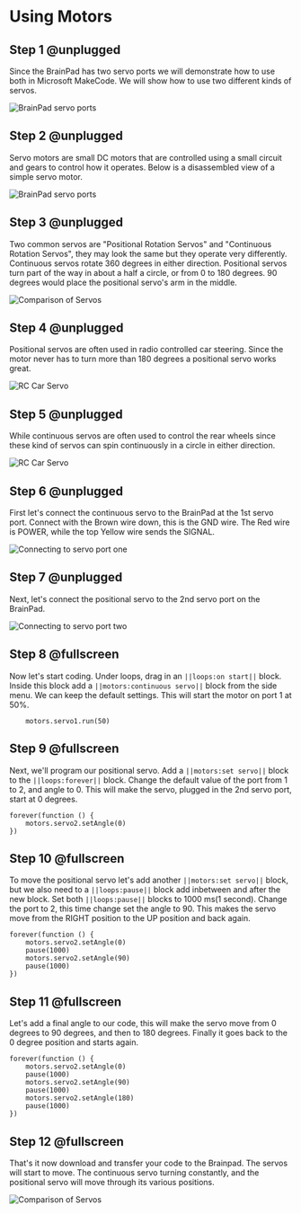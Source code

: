 # Using Motors

## Step 1 @unplugged
Since the BrainPad has two servo ports we will demonstrate how to use both in Microsoft MakeCode. We will show how to use two different kinds of servos.  
 
![BrainPad servo ports](/static/images/servo_ports.jpg)

## Step 2 @unplugged
Servo motors are small DC motors that are controlled using a small circuit and gears to control how it operates. Below is a disassembled view of a simple servo motor. 
 
![BrainPad servo ports](/static/images/servo_parts.jpg)

## Step 3 @unplugged
Two common servos are "Positional Rotation Servos" and "Continuous Rotation Servos", they may look the same but they operate very differently. Continuous servos rotate 360 degrees in either direction. Positional servos turn part of the way in about a half a circle, or from 0 to 180 degrees. 90 degrees would place the positional servo's arm in the middle.
 
![Comparison of Servos](/static/images/servo_motors.gif)
 
## Step 4 @unplugged
Positional servos are often used in radio controlled car steering. Since the motor never has to turn more than 180 degrees a positional servo works great. 
  
![RC Car Servo](/static/images/rc_positional.jpg)

## Step 5 @unplugged
While continuous servos are often used to control the rear wheels since these kind of servos can spin continuously in a circle in either direction.  

![RC Car Servo](/static/images/rc_continuous.jpg)

## Step 6 @unplugged
First let's connect the continuous servo to the BrainPad at the 1st servo port. Connect with the Brown wire down, this is the GND wire. The Red wire is POWER, while the top Yellow wire sends the SIGNAL. 

![Connecting to servo port one](/static/images/servo_port_one.jpg)

## Step 7 @unplugged
Next, let's connect the positional servo to the 2nd servo port on the BrainPad. 

![Connecting to servo port two](/static/images/servo_port_two.jpg)

## Step 8 @fullscreen
Now let's start coding. Under loops, drag in an ``||loops:on start||`` block. Inside this block add a ``||motors:continuous servo||`` block from the side menu. We can keep the default settings. This will start the motor on port 1 at 50%.

```blocks
    motors.servo1.run(50)
```

## Step 9 @fullscreen
Next, we'll program our positional servo.  Add a ``||motors:set servo||`` block to the ``||loops:forever||`` block. Change the default value of the port from 1 to 2, and angle to 0. This will make the servo, plugged in the 2nd servo port, start at 0 degrees.

```blocks
forever(function () {
    motors.servo2.setAngle(0)
})
```

## Step 10 @fullscreen
To move the positional servo let's add another ``||motors:set servo||`` block, but we also need to a ``||loops:pause||`` block add inbetween and after the new block. Set both ``||loops:pause||`` blocks to 1000 ms(1 second). Change the port to 2, this time change set the angle to 90. This makes the servo move from the RIGHT position to the UP position and back again. 

```blocks
forever(function () {
    motors.servo2.setAngle(0)
    pause(1000)
    motors.servo2.setAngle(90)
    pause(1000)
})
```

## Step 11 @fullscreen
Let's add a final angle to our code, this will make the servo move from 0 degrees to 90 degrees, and then to 180 degrees. Finally it goes back to the 0 degree position and starts again. 

```blocks
forever(function () {
    motors.servo2.setAngle(0)
    pause(1000)
    motors.servo2.setAngle(90)
    pause(1000)
    motors.servo2.setAngle(180)
    pause(1000)
})
```
## Step 12 @fullscreen
That's it now download and transfer your code to the Brainpad. The servos will start to move. The continuous servo turning constantly, and the positional servo will move through its various positions.  

![Comparison of Servos](/static/images/servo_motors.gif)